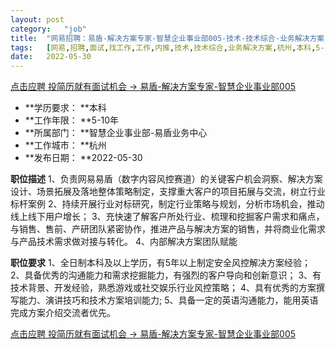 ```yaml
---
layout:	post
category:	"job"
title:	"网易招聘：易盾-解决方案专家-智慧企业事业部005-技术-技术综合-业务解决方案-杭州本科5-10年"
tags:	[网易,招聘,面试,找工作,工作,内推,技术,技术综合,业务解决方案,杭州,本科,5-10年]
date:	2022-05-30
---
```


[点击应聘 投简历就有面试机会 -> 易盾-解决方案专家-智慧企业事业部005](http://mobile.bole.netease.com/bole/boleDetail?id=39096&employeeId=346f03c3cda5f04c&key=all)



- **学历要求： **本科
- **工作年限： **5-10年
- **所属部门： **智慧企业事业部-易盾业务中心
- **工作城市： **杭州
- **发布日期： **2022-05-30



**职位描述**
1、负责网易易盾（数字内容风控赛道）的关键客户机会洞察、解决方案设计、场景拓展及落地整体策略制定，支撑重大客户的项目拓展与交流，树立行业标杆案例
2、持续开展行业对标研究，制定行业策略与规划，分析市场机会，推动线上线下用户增长；
3、充快速了解客户所处行业、梳理和挖掘客户需求和痛点，与销售、售前、产研团队紧密协作，推进产品与解决方案的销售，并将商业化需求与产品技术需求做对接与转化。
4、内部解决方案团队赋能



**职位要求**
1、全日制本科及以上学历，有5年以上制定安全风控解决方案经验；
2、具备优秀的沟通能力和需求挖掘能力，有强烈的客户导向和创新意识；
3、有技术背景、开发经验，熟悉游戏或社交娱乐行业风控策略；
4、具有优秀的方案撰写能力、演讲技巧和技术方案培训能力; 
5、具备一定的英语沟通能力，能用英语完成方案介绍交流者优先。



[点击应聘 投简历就有面试机会 -> 易盾-解决方案专家-智慧企业事业部005](http://mobile.bole.netease.com/bole/boleDetail?id=39096&employeeId=346f03c3cda5f04c&key=all)